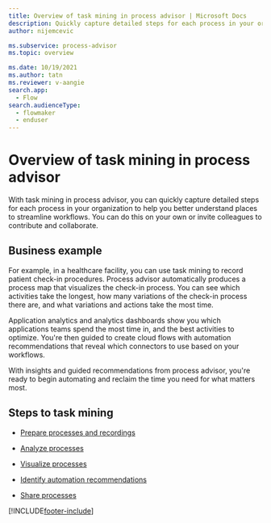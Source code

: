 ```yaml
---
title: Overview of task mining in process advisor | Microsoft Docs
description: Quickly capture detailed steps for each process in your organization to help you better understand workflows and begin automating to reclaim time.
author: nijemcevic 

ms.subservice: process-advisor
ms.topic: overview

ms.date: 10/19/2021
ms.author: tatn
ms.reviewer: v-aangie
search.app: 
  - Flow
search.audienceType: 
  - flowmaker
  - enduser
---
```


# Overview of task mining in process advisor

With task mining in process advisor, you can quickly capture detailed steps for each process in your organization to help you better understand places to streamline workflows. You can do this on your own or invite colleagues to contribute and collaborate.

## Business example

For example, in a healthcare facility, you can use task mining to record patient check-in procedures. Process advisor automatically produces a process map that visualizes the check-in process. You can see which activities take the longest, how many variations of the check-in process there are, and what variations and actions take the most time.

Application analytics and analytics dashboards show you which applications teams spend the most time in, and the best activities to optimize. You're then guided to create cloud flows with automation recommendations that reveal which connectors to use based on your workflows.

With insights and guided recommendations from process advisor, you're ready to begin automating and reclaim the time you need for what matters most.

## Steps to task mining

- [Prepare processes and recordings](process-advisor-processes.md)

- [Analyze processes](process-advisor-analyze.md)

- [Visualize processes](process-advisor-visualize.md)

- [Identify automation recommendations](process-advisor-automation.md)

- [Share processes](process-advisor-share.md)

[!INCLUDE[footer-include](includes/footer-banner.md)]
